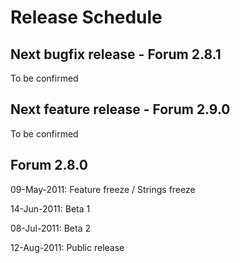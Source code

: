 # Release Schedule #

## Next bugfix release - Forum 2.8.1 ##

To be confirmed

## Next feature release - Forum 2.9.0 ##

To be confirmed

## Forum 2.8.0 ##

09-May-2011: Feature freeze / Strings freeze

14-Jun-2011: Beta 1

08-Jul-2011: Beta 2

12-Aug-2011: Public release